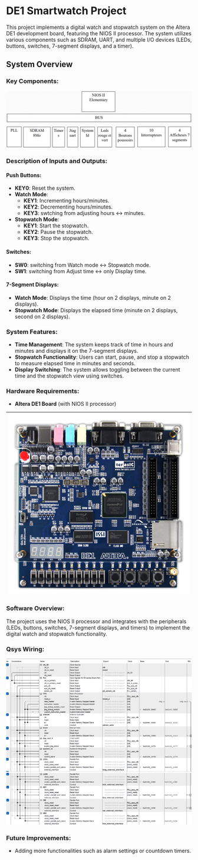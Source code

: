 # DE1 Smartwatch Project

This project implements a digital watch and stopwatch system on the Altera DE1 development board, featuring the NIOS II processor. The system utilizes various components such as SDRAM, UART, and multiple I/O devices (LEDs, buttons, switches, 7-segment displays, and a timer).

## System Overview

### Key Components:

![Watch Project Diagram](images/Diagram.png)


### Description of Inputs and Outputs:

#### Push Buttons:

* **KEY0**: Reset the system.
* **Watch Mode**: 
  * **KEY1**: Incrementing hours/minutes.
  * **KEY2**: Decrementing hours/minutes.
  * **KEY3**: swtching from adjusting hours <-> minutes.
* **Stopwatch Mode**:
  * **KEY1**: Start the stopwatch.
  * **KEY2**: Pause the stopwatch.
  * **KEY3**: Stop the stopwatch.

#### Switches:

* **SW0**: switching from Watch mode <-> Stopwatch mode.
* **SW1**: switching from Adjust time <-> only Display time.

#### 7-Segment Displays:

* **Watch Mode**: Displays the time (hour on 2 displays, minute on 2 displays).
* **Stopwatch Mode**: Displays the elapsed time (minute on 2 displays, second on 2 displays).

### System Features:

* **Time Management**: The system keeps track of time in hours and minutes and displays it on the 7-segment displays.
* **Stopwatch Functionality**: Users can start, pause, and stop a stopwatch to measure elapsed time in minutes and seconds.
* **Display Switching**: The system allows toggling between the current time and the stopwatch view using switches.

### Hardware Requirements:

* **Altera DE1 Board** (with NIOS II processor)

| ![DE1 altera Board](images/DE1_board.jpg) |
|:----------------------------------:|


### Software Overview:

The project uses the NIOS II processor and integrates with the peripherals (LEDs, buttons, switches, 7-segment displays, and timers) to implement the digital watch and stopwatch functionality.

### Qsys Wiring:
![](images/qsys1.png)
![Qsys wiring](images/qsys2.png)

### Future Improvements:

* Adding more functionalities such as alarm settings or countdown timers.
